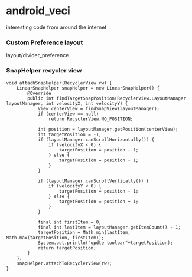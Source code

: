 # android_veci
interesting code from around the internet

### Custom Preference layout
 <PreferenceCategory
        android:title="@string/wallboard_style"
        android:layout="@layout/divider_preference">
        
layout/divider_preference
<LinearLayout xmlns:android="http://schemas.android.com/apk/res/android"
    android:layout_width="match_parent"
    android:layout_height="wrap_content"
    android:orientation="vertical">
    <View
        android:layout_width="match_parent"
        android:layout_height="5dp"
        android:background="@drawable/shadow_view" />
    <TextView xmlns:android="http://schemas.android.com/apk/res/android"
        android:id="@+android:id/title"
        android:layout_width="match_parent"
        android:layout_height="wrap_content"
        android:textColor="@color/colorAccent"
        android:textSize="14sp"
        android:textStyle="bold" />
</LinearLayout>

### SnapHelper recycler view

    void attachSnapHelper(RecyclerView rw) {
        LinearSnapHelper snapHelper = new LinearSnapHelper() {
            @Override
            public int findTargetSnapPosition(RecyclerView.LayoutManager layoutManager, int velocityX, int velocityY) {
                View centerView = findSnapView(layoutManager);
                if (centerView == null)
                    return RecyclerView.NO_POSITION;

                int position = layoutManager.getPosition(centerView);
                int targetPosition = -1;
                if (layoutManager.canScrollHorizontally()) {
                    if (velocityX < 0) {
                        targetPosition = position - 1;
                    } else {
                        targetPosition = position + 1;
                    }
                }

                if (layoutManager.canScrollVertically()) {
                    if (velocityY < 0) {
                        targetPosition = position - 1;
                    } else {
                        targetPosition = position + 1;
                    }
                }

                final int firstItem = 0;
                final int lastItem = layoutManager.getItemCount() - 1;
                targetPosition = Math.min(lastItem, Math.max(targetPosition, firstItem));
                System.out.println("updte toolbar"+targetPosition);
                return targetPosition;
            }
        };
        snapHelper.attachToRecyclerView(rw);
    }
